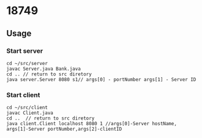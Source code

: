 # 18749
## Usage

### Start server

```shell
cd ~/src/server
javac Server.java Bank.java
cd .. // return to src diretory
java server.Server 8080 s1// args[0] - portNumber args[1] - Server ID
```

### Start client

```shell
cd ~/src/client
javac Client.java
cd ..  // return to src diretory
java client.Client localhost 8080 1 //args[0]-Server hostName, args[1]-Server portNumber,args[2]-clientID
```


